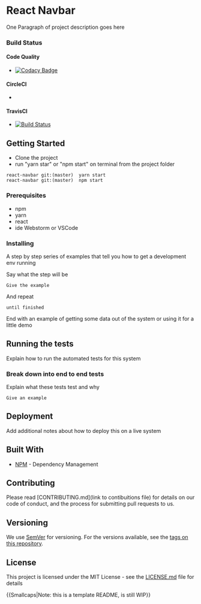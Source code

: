 # React Navbar

One Paragraph of project description goes here

### Build Status

#### Code Quality
* [![Codacy Badge](https://app.codacy.com/project/badge/Grade/4c04b09260a4462da1efd8abd560d74b)](https://www.codacy.com/manual/josousa82/Template-Repository/dashboard?utm_source=github.com&amp;utm_medium=referral&amp;utm_content=josousa82/Template-Repository&amp;utm_campaign=Badge_Grade)

#### CircleCI
* [![<CircleCI>](https://circleci.com/gh/josousa82/Template-Repository.svg?style=shield)](https://circleci.com/gh/josousa82/Template-Repository)
  
#### TravisCI
* [![Build Status](https://travis-ci.com/josousa82/Template-Repository.svg?branch=master)](https://travis-ci.com/josousa82/Template-Repository) 

## Getting Started
- Clone the project
-  run "yarn star" or "npm start" on terminal from the project folder

```
react-navbar git:(master)  yarn start
react-navbar git:(master)  npm start
```

### Prerequisites

- npm
- yarn
- react
- ide Webstorm or VSCode

### Installing

A step by step series of examples that tell you how to get a development env running

Say what the step will be

```
Give the example
```

And repeat

```
until finished
```

End with an example of getting some data out of the system or using it for a little demo

## Running the tests

Explain how to run the automated tests for this system

### Break down into end to end tests

Explain what these tests test and why

```
Give an example
```

## Deployment

Add additional notes about how to deploy this on a live system

## Built With

* [NPM](https://www.npmjs.com//) - Dependency Management


## Contributing

Please read [CONTRIBUTING.md](link to contibuitions file) for details on our code of conduct, and the process for submitting pull requests to us.

## Versioning

We use [SemVer](http://semver.org/) for versioning. For the versions available, see the [tags on this repository](https://github.com/your/project/tags). 

## License

This project is licensed under the MIT License - see the [LICENSE.md](LICENSE.md) file for details

{{Smallcaps|Note: this is a template README, is still WIP}} 
